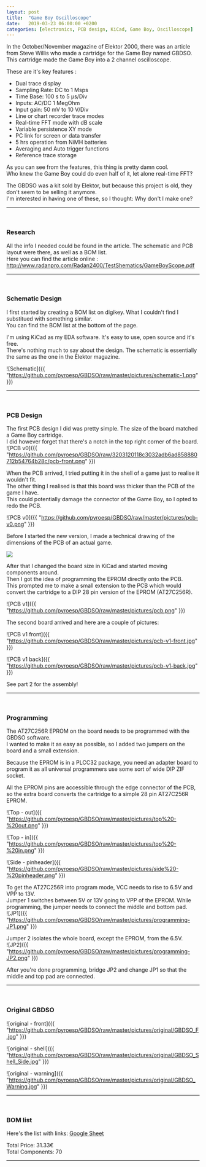 ```yaml
---
layout: post
title:  "Game Boy Oscilloscope"
date:   2019-03-23 06:00:00 +0200
categories: [electronics, PCB design, KiCad, Game Boy, Oscilloscope]
---
```


In the October/November magazine of Elektor 2000, there was an article from Steve Willis who made a cartridge for the Game Boy named GBDSO.  
This cartridge made the Game Boy into a 2 channel oscilloscope.  

These are it's key features :
- Dual trace display
- Sampling Rate: DC to 1 Msps
- Time Base: 100 s to 5 µs/Div
- Inputs: AC/DC 1 MegOhm
- Input gain: 50 mV to 10 V/Div
- Line or chart recorder trace modes
- Real-time FFT mode with dB scale
- Variable persistence XY mode
- PC link for screen or data transfer
- 5 hrs operation from NiMH batteries
- Averaging and Auto trigger functions
- Reference trace storage

As you can see from the features, this thing is pretty damn cool.  
Who knew the Game Boy could do even half of it, let alone real-time FFT?  

The GBDSO was a kit sold by Elektor, but because this project is old, they don't seem to be selling it anymore.  
I'm interested in having one of these, so I thought: Why don't I make one?  

***************************  
<br/>

### Research

All the info I needed could be found in the article. The schematic and PCB layout were there, as well as a BOM list.  
Here you can find the article online : <a href="http://www.radanpro.com/Radan2400/TestShematics/GameBoyScope.pdf">http://www.radanpro.com/Radan2400/TestShematics/GameBoyScope.pdf</a>  

***************************  
<br/>

### Schematic Design

I first started by creating a BOM list on digikey. What I couldn't find I substitued with something similar.  
You can find the BOM list at the bottom of the page.  

I'm using KiCad as my EDA software. It's easy to use, open source and it's free.  
There's nothing much to say about the design. The schematic is essentially the same as the one in the Elektor magazine.

![Schematic]({{ "https://github.com/pyroesp/GBDSO/raw/master/pictures/schematic-1.png" }})  

**************************  
<br/>

### PCB Design

The first PCB design I did was pretty simple. The size of the board matched a Game Boy cartridge.  
I did however forget that there's a notch in the top right corner of the board.  
![PCB v0]({{ "https://github.com/pyroesp/GBDSO/raw/3203120118c3032adb6ad858880712b54764b28c/pcb-front.png" }})  

When the PCB arrived, I tried putting it in the shell of a game just to realise it wouldn't fit.  
The other thing I realised is that this board was thicker than the PCB of the game I have.  
This could potentially damage the connector of the Game Boy, so I opted to redo the PCB.  

![PCB v0]({{ "https://github.com/pyroesp/GBDSO/raw/master/pictures/pcb-v0.png" }})  

Before I started the new version, I made a technical drawing of the dimensions of the PCB of an actual game.  

<img src="https://github.com/pyroesp/GBDSO/raw/master/freecad/pcb dimensions/cartridge dimensions.svg?sanitize=true" style="max-width:100%;">

After that I changed the board size in KiCad and started moving components around.  
Then I got the idea of programming the EPROM directly onto the PCB.  
This prompted me to make a small extension to the PCB which would convert the cartridge to a DIP 28 pin version of the EPROM (AT27C256R).  

![PCB v1]({{ "https://github.com/pyroesp/GBDSO/raw/master/pictures/pcb.png" }})  

The second board arrived and here are a couple of pictures:  

![PCB v1 front]({{ "https://github.com/pyroesp/GBDSO/raw/master/pictures/pcb-v1-front.jpg" }})  

![PCB v1 back]({{ "https://github.com/pyroesp/GBDSO/raw/master/pictures/pcb-v1-back.jpg" }})  

See part 2 for the assembly!  

***************************  
<br/>

### Programming

The AT27C256R EPROM on the board needs to be programmed with the GBDSO software.  
I wanted to make it as easy as possible, so I added two jumpers on the board and a small extension.  

Because the EPROM is in a PLCC32 package, you need an adapter board to program it as all universal programmers use some sort of wide DIP ZIF socket.

All the EPROM pins are accessible through the edge connector of the PCB, so the extra board converts the cartridge to a simple 28 pin AT27C256R EPROM.  

![Top - out]({{ "https://github.com/pyroesp/GBDSO/raw/master/pictures/top%20-%20out.png" }})  

![Top - in]({{ "https://github.com/pyroesp/GBDSO/raw/master/pictures/top%20-%20in.png" }})  

![Side - pinheader]({{ "https://github.com/pyroesp/GBDSO/raw/master/pictures/side%20-%20pinheader.png" }}) 


To get the AT27C256R into program mode, VCC needs to rise to 6.5V and VPP to 13V.  
Jumper 1 switches between 5V or 13V going to VPP of the EPROM. While programming, the jumper needs to connect the middle and bottom pad.  
![JP1]({{ "https://github.com/pyroesp/GBDSO/raw/master/pictures/programming-JP1.png" }})  

Jumper 2 isolates the whole board, except the EPROM, from the 6.5V.  
![JP2]({{ "https://github.com/pyroesp/GBDSO/raw/master/pictures/programming-JP2.png" }})   

After you're done programming, bridge JP2 and change JP1 so that the middle and top pad are connected.

***************************  
<br/>

### Original GBDSO

![original - front]({{ "https://github.com/pyroesp/GBDSO/raw/master/pictures/original/GBDSO_F.jpg" }})  

![original - shell]({{ "https://github.com/pyroesp/GBDSO/raw/master/pictures/original/GBDSO_Shell_Side.jpg" }})  

![original - warning]({{ "https://github.com/pyroesp/GBDSO/raw/master/pictures/original/GBDSO_Warning.jpg" }})  

***************************  
<br/>

### BOM list

Here's the list with links: [Google Sheet](https://docs.google.com/spreadsheets/d/1vu9Xc1Mw5STfz_mAsAOrmmyRrHJMRS4_JKM7iif-KBE/edit?usp=sharing)  

Total Price: 31.33€  
Total Components: 70  

***************************  
